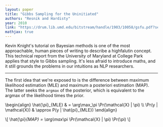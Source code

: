 ```yaml
---
layout: paper
title: "Gibbs Sampling for the Uninitiated"
authors: "Resnik and Hardisty"
year: 2010
link: "https://drum.lib.umd.edu/bitstream/handle/1903/10058/gsfu.pdf?sequence=3"
mathjax: true
---
```


Kevin Knight's tutorial on Bayesian methods is one of the most approachable, human pieces of writing to describe a highfalutin concept. This technical report from the University of Maryland at College Park applies that style to Gibbs sampling. It's less afraid to introduce maths, and it still grounds the problems in our intuitions as NLP researchers.

--- 

The first idea that we're exposed to is the difference between maximum likelihood estimation (MLE) and maximum a posteriori estimation (MAP). The latter seeks the `argmax` of the posterior, which is equivalent to the argmax of the likelihood times the prior. 

\begin{align}
\hat{\pi}\_{MLE} & = \arg\max\_\pi \Pr(\mathcal{X} | \pi) \\\\
\Pr(y | \mathcal{X}) & \approx P(y | \hat{pi}\_{MLE})
\end{align}

\\[ \hat{\pi}_{MAP} = \arg\max_\pi \Pr(\mathcal{X} | \pi) \Pr(\pi) \\]

